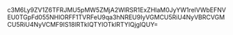 c3M6Ly9ZV1Z6TFRJMU5pMW5ZMjA2WlRSR1ExZHlaM0JyYW1relVWbEFNVEU0TGpFd055NHlORFF1TVRFeU9qa3hNREU9IyVGMCU5RiU4NyVBRCVGMCU5RiU4NyVCMF9IS18lRTklQTYlOTklRTYlQjglQUY=
